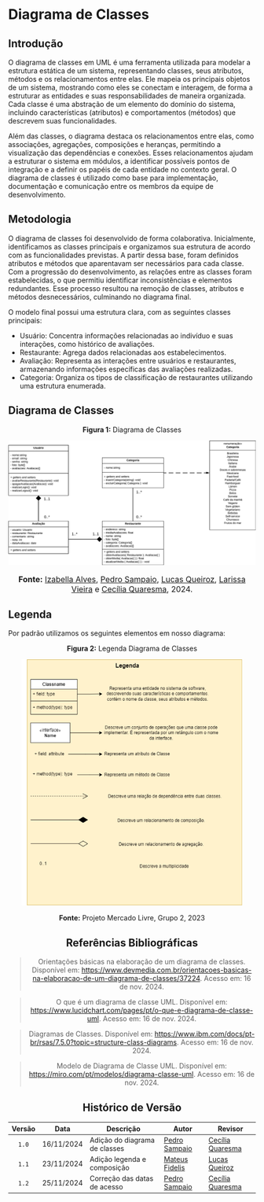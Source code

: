 # Diagrama de Classes

## Introdução

O diagrama de classes em UML é uma ferramenta utilizada para modelar a estrutura estática de um sistema, representando classes, seus atributos, métodos e os relacionamentos entre elas. Ele mapeia os principais objetos de um sistema, mostrando como eles se conectam e interagem, de forma a estruturar as entidades e suas responsabilidades de maneira organizada. Cada classe é uma abstração de um elemento do domínio do sistema, incluindo características (atributos) e comportamentos (métodos) que descrevem suas funcionalidades.

Além das classes, o diagrama destaca os relacionamentos entre elas, como associações, agregações, composições e heranças, permitindo a visualização das dependências e conexões. Esses relacionamentos ajudam a estruturar o sistema em módulos, a identificar possíveis pontos de integração e a definir os papéis de cada entidade no contexto geral. O diagrama de classes é utilizado como base para implementação, documentação e comunicação entre os membros da equipe de desenvolvimento.

## Metodologia

O diagrama de classes foi desenvolvido de forma colaborativa. Inicialmente, identificamos as classes principais e organizamos sua estrutura de acordo com as funcionalidades previstas. A partir dessa base, foram definidos atributos e métodos que aparentavam ser necessários para cada classe. Com a progressão do desenvolvimento, as relações entre as classes foram estabelecidas, o que permitiu identificar inconsistências e elementos redundantes. Esse processo resultou na remoção de classes, atributos e métodos desnecessários, culminando no diagrama final.

O modelo final possui uma estrutura clara, com as seguintes classes principais:

- Usuário: Concentra informações relacionadas ao indivíduo e suas interações, como histórico de avaliações.
- Restaurante: Agrega dados relacionadas aos estabelecimentos.
- Avaliação: Representa as interações entre usuários e restaurantes, armazenando informações específicas das avaliações realizadas.
- Categoria: Organiza os tipos de classificação de restaurantes utilizando uma estrutura enumerada.

## Diagrama de Classes

<center>
<p style="text-align: center"><b>Figura 1:</b> Diagrama de Classes</p>
<div align="center">
<img src="https://raw.githubusercontent.com/UnBArqDsw2024-2/2024.2_G10_Recomendacao_Entrega_02/refs/heads/main/docs/imagens/diagrama_classes.png" alt="Diagrama de Classes" >
</div>
<font size="3"><p style="text-align: center"><b>Fonte:</b> <a href="https://github.com/izabellaalves">Izabella Alves</a>, <a href="https://github.com/PedroSampaioDias">Pedro Sampaio</a>, <a href="https://github.com/lucasqueiroz23">Lucas Queiroz</a>, <a href="https://github.com/VieiraLaris">Larissa Vieira</a> e <a href="https://github.com/cqcoding">Cecília Quaresma</a>,  2024.</p></font>
</center>

## Legenda

Por padrão utilizamos os seguintes elementos em nosso diagrama:

<center>
<p style="text-align: center"><b>Figura 2:</b>  Legenda Diagrama de Classes</p>
<div align="center">
<div align = "center"><img src="https://github.com/UnBArqDsw2023-1/2023.1_G2_ProjetoMercadoLivre/blob/main/docs/Assets/diagramas/legenda_diagrama_de_classes.png?raw=true" alt="Figura 3: Diagrama de Classes Legenda." height="500" width="450">
<p style="text-align: center"><b>Fonte:</b> Projeto Mercado Livre, Grupo 2, 2023</p>

## Referências Bibliográficas

> Orientações básicas na elaboração de um diagrama de classes. Disponível em: https://www.devmedia.com.br/orientacoes-basicas-na-elaboracao-de-um-diagrama-de-classes/37224. Acesso em: 16 de nov. 2024.

> O que é um diagrama de classe UML. Disponível em: https://www.lucidchart.com/pages/pt/o-que-e-diagrama-de-classe-uml. Acesso em: 16 de nov. 2024.

> Diagramas de Classes. Disponível em: https://www.ibm.com/docs/pt-br/rsas/7.5.0?topic=structure-class-diagrams. Acesso em: 16 de nov. 2024.

> Modelo de Diagrama de Classe UML. Disponível em: https://miro.com/pt/modelos/diagrama-classe-uml. Acesso em: 16 de nov. 2024.

## Histórico de Versão

| Versão | Data | Descrição | Autor | Revisor |
| :----: | ---- | --------- | ----- | ------- |
| `1.0`  | 16/11/2024 | Adição do diagrama de classes | [Pedro Sampaio](https://github.com/PedroSampaioDias) | [Cecília Quaresma](https://github.com/cqcoding) |
| `1.1`  | 23/11/2024 | Adição legenda e composição | [Mateus Fidelis](https://github.com/MatsFidelis) | [Lucas Queiroz](https://github.com/lucasqueiroz23) |
| `1.2`  | 25/11/2024 | Correção das datas de acesso | [Pedro Sampaio](https://github.com/PedroSampaioDias) | [Cecília Quaresma](https://github.com/cqcoding) |
